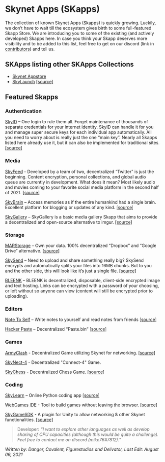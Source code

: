 # Skynet Apps (SKapps)

The collection of known Skynet Apps (Skapps) is quickly growing. Luckily, we don’t have to wait till the ecosystem gives birth to some full-featured Skapp Store. We are introducing you to some of the existing (and actively developed) Skapps here. In case you think your Skapp deserves more visibility and to be added to this list, feel free to get on our discord (link in [contributors](/help/contributors.html)) and tell us.

## SKApps listing other SKApps Collections
* <a href="https://skyapps.hns.siasky.net" target="_blank" rel="noopener noreferrer">Skynet Appstore</a>
* <a href="https://jg060cc7gd046vjhamf3mrep38p2mn57ut7k2rauc1mqhukhmpffafg.siasky.net" target="_blank" rel="noopener noreferrer">SkyLaunch</a> <a href="https://github.com/darrylyeo/SkyStore" target="_blank" rel="noopener noreferrer">[source]</a>

## Featured Skapps
### Authentication
<a href="https://sky-id.hns.siasky.net/" target="_blank" rel="noopener noreferrer">SkyID</a> – One login to rule them all. Forget maintenance of thousands of separate credentials for your internet identity. SkyID can handle it for you and manage super secure keys for each individual app automatically. All you need to worry about is really just the one “main key”. Nearly all Skapps listed here already use it, but it can also be implemented for traditional sites. <a href="https://github.com/DaWe35/SkyID" target="_blank" rel="noopener noreferrer">[source]</a>
### Media
<a href="https://skyfeed.hns.siasky.net/#/" target="_blank" rel="noopener noreferrer">SkyFeed</a> – Developed by a team of two, decentralized “Twitter” is just the beginning. Content encryption, personal collections, and global audio queue are currently in development. What does it mean? Most likely audio and movies coming to your favorite social media platform in the second half of 2021. <a href="https://github.com/redsolver/skyfeed" target="_blank" rel="noopener noreferrer">[source]</a>

<a href="https://skybrain.hns.siasky.net/#/" target="_blank" rel="noopener noreferrer">SkyBrain</a> – Access memories as if the entire humankind had a single brain. Excellent platform for blogging or updates of any kind. <a href="https://github.com/kamy22/skybrain" target="_blank" rel="noopener noreferrer">[source]</a>

<a href="https://skygallery.hns.siasky.net/#/" target="_blank" rel="noopener noreferrer">SkyGallery</a> – SkyGallery is a basic media gallery Skapp that aims to provide a decentralized and open-source alternative to imgur. <a href="https://github.com/Delivator/SkyGallery" target="_blank" rel="noopener noreferrer">[source]</a>
### Storage
<a href="https://marstorage.hns.siasky.net/" target="_blank" rel="noopener noreferrer">MARStorage</a> – Own your data. 100% decentralized “Dropbox” and “Google Drive” alternative. <a href="https://github.com/DaWe35/marstorage" target="_blank" rel="noopener noreferrer">[source]</a>

<a href="https://skysend.hns.siasky.net/" target="_blank" rel="noopener noreferrer">SkySend</a> – Need to upload and share something really big? SkySend encrypts and automatically splits your files into 16MB chunks. But to you and the other side, this will look like it’s just a single file. <a href="https://github.com/redsolver/skysend" target="_blank" rel="noopener noreferrer">[source]</a>

<a href="https://bleenk.io/" target="_blank" rel="noopener noreferrer">BLEENK</a> – BLEENK is decentralized, disposable, client-side encrypted image and text hosting. Links can be encrypted with a password of your choosing, or left without so anyone can view (content will still be encrypted prior to uploading).
### Editors
<a href="https://note-to-self.hns.siasky.net/" target="_blank" rel="noopener noreferrer">Note To Self</a> – Write notes to yourself and read notes from friends <a href="https://github.com/kwypchlo/note-to-self" target="_blank" rel="noopener noreferrer">[source]</a>

<a href="https://hackerpaste.hns.siasky.net/" target="_blank" rel="noopener noreferrer">Hacker Paste</a> – Decentralized “Paste.bin” <a href="https://github.com/harej/hackerpaste" target="_blank" rel="noopener noreferrer">[source]</a>
### Games
<a href="https://blakerasor.hns.siasky.net" target="_blank" rel="noopener noreferrer">ArmyClash</a> - Decentralized Game utilizing Skynet for networking. <a href="https://github.com/mikopeck/ArmyClash" target="_blank" rel="noopener noreferrer">[source]</a>

<a href="https://skynect4.hns.siasky.net" target="_blank" rel="noopener noreferrer">SkyNect-4</a> - Decentralized "Connect-4" Game.

<a href="https://skychess.hns.siasky.net/" target="_blank" rel="noopener noreferrer">SkyChess</a> - Decentralized Chess Game. <a href="https://github.com/redsolver/skychess" target="_blank" rel="noopener noreferrer">[source]</a>
### Coding

<a href="https://skylearn.hns.siasky.net/" target="_blank" rel="noopener noreferrer">SkyLearn</a> – Online Python coding app <a href="https://github.com/mike76-dev/skylearn" target="_blank" rel="noopener noreferrer">[source]</a>

<a href="https://webgames-ide.hns.siasky.net/" target="_blank" rel="noopener noreferrer">WebGames IDE</a> - Tool to build games without leaving the browser. <a href="https://github.com/ericflo/webgames-ide" target="_blank" rel="noopener noreferrer">[source]</a>

<a href="https://github.com/figurestudios/SkyGameSDK" target="_blank" rel="noopener noreferrer">SkyGameSDK</a> - A plugin for Unity to allow networking & other Skynet functionalities. <a href="https://github.com/figurestudios/SkyGameSDK" target="_blank" rel="noopener noreferrer">[source]</a>

>Developer: *“I want to explore other languages as well as develop sharing of CPU capacities (although this would be quite a challenge). Feel free to contact me on discord (mike76#7812).”*

*Written by: Danger, Covalent, Figurestudios and Delivator, Last Edit: August 06, 2021*
